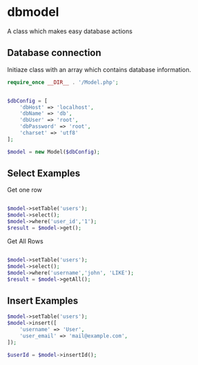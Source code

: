 # dbmodel
A class which makes easy database actions

## Database connection

Initiaze class with an array which contains database information.

```php
require_once __DIR__ . '/Model.php';


$dbConfig = [
    'dbHost' => 'localhost',
    'dbName' => 'db',
    'dbUser' => 'root',
    'dbPassword' => 'root',
    'charset' => 'utf8'
];

$model = new Model($dbConfig);
```


## Select Examples

Get one row

```php

$model->setTable('users');
$model->select();
$model->where('user_id','1');
$result = $model->get();
```

Get All Rows

```php

$model->setTable('users');
$model->select();
$model->where('username','john', 'LIKE');
$result = $model->getAll();
```
## Insert Examples

```php
$model->setTable('users');
$model->insert([
    'username' => 'User',
    'user_email' => 'mail@example.com',
]);

$userId = $model->insertId();
```
